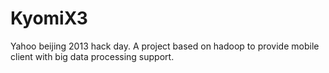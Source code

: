 KyomiX3
=======

Yahoo beijing 2013 hack day. A project based on hadoop to provide mobile client with big data processing support.
